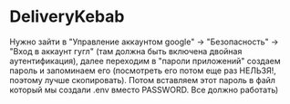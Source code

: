 # DeliveryKebab
Нужно зайти в "Управление аккаунтом google" -> "Безопасность" -> "Вход в аккаунт гугл" (там должна быть включена двойная аутентификация), далее переходим в "пароли приложений" создаем пароль и запоминаем его (посмотреть его потом еще раз НЕЛЬЗЯ!, поэтому лучше скопировать). Потом вставляем этот пароль в файл который мы создали .env вместо PASSWORD. Все должно работать)